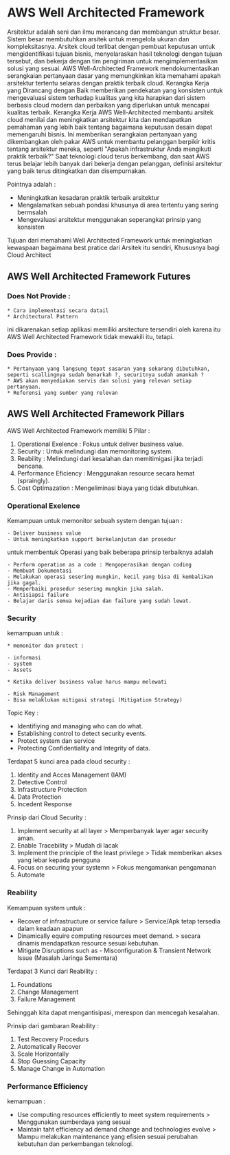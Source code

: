 # AWS Well Architected Framework

Arsitektur adalah seni dan ilmu merancang dan membangun struktur besar. Sistem besar membutuhkan arsitek untuk mengelola ukuran dan kompleksitasnya. Arsitek cloud terlibat dengan pembuat keputusan untuk mengidentifikasi tujuan bisnis, menyelaraskan hasil teknologi dengan tujuan tersebut, dan bekerja dengan tim pengiriman untuk mengimplementasikan solusi yang sesuai. AWS Well-Architected Framework mendokumentasikan serangkaian pertanyaan dasar yang memungkinkan kita memahami apakah arsitektur tertentu selaras dengan praktik terbaik cloud. Kerangka Kerja yang Dirancang dengan Baik memberikan pendekatan yang konsisten untuk mengevaluasi sistem terhadap kualitas yang kita harapkan dari sistem berbasis cloud modern dan perbaikan yang diperlukan untuk mencapai kualitas terbaik. Kerangka Kerja AWS Well-Architected membantu arsitek cloud menilai dan meningkatkan arsitektur kita dan mendapatkan pemahaman yang lebih baik tentang bagaimana keputusan desain dapat memengaruhi bisnis. Ini memberikan serangkaian pertanyaan yang dikembangkan oleh pakar AWS untuk membantu pelanggan berpikir kritis tentang arsitektur mereka, seperti "Apakah infrastruktur Anda mengikuti praktik terbaik?"
Saat teknologi cloud terus berkembang, dan saat AWS terus belajar lebih banyak dari bekerja dengan pelanggan, definisi arsitektur yang baik terus ditingkatkan dan disempurnakan.

Pointnya adalah :

- Meningkatkan kesadaran praktik terbaik arsitektur
- Mengalamatkan sebuah pondasi khusunya di area tertentu yang sering bermsalah
- Mengevaluasi arsitektur menggunakan seperangkat prinsip yang konsisten

Tujuan dari memahami Well Architected Framework untuk meningkatkan kewaspaan bagaimana best pratice dari Arsitek itu sendiri, Khususnya bagi Cloud Architect

## AWS Well Architected Framework Futures

### Does Not Provide :

    * Cara implementasi secara datail
    * Architectural Pattern

ini dikarenakan setiap aplikasi memiliki arsitecture tersendiri oleh karena itu AWS Well Architected Framework tidak mewakili itu, tetapi.

### Does Provide :

    * Pertanyaan yang langsung tepat sasaran yang sekarang dibutuhkan, seperti scallingnya sudah benarkah ?, securitnya sudah amankah ?
    * AWS akan menyediakan servis dan solusi yang relevan setiap pertanyaan.
    * Referensi yang sumber yang relevan

## AWS Well Architected Framework Pillars

AWS Well Architected Framework memiliki 5 Pilar :

1. Operational Exelence : Fokus untuk deliver business value.
2. Security : Untuk melindungi dan memonitoring system.
3. Reability : Melindungi dari kesalahan dan memitimigasi jika terjadi bencana.
4. Performance Eficiency : Menggunakan resource secara hemat (spraingly).
5. Cost Optimazation : Mengeliminasi biaya yang tidak dibutuhkan.

### Operational Exelence

Kemampuan untuk memonitor sebuah system dengan tujuan :

    - Deliver business value
    - Untuk meningkatkan support berkelanjutan dan prosedur

untuk membentuk Operasi yang baik beberapa prinsip terbaiknya adalah

    - Perform operation as a code : Mengoperasikan dengan coding
    - Membuat Dokumentasi
    - Melakukan operasi sesering mungkin, kecil yang bisa di kembalikan jika gagal.
    - Memperbaiki prosedur sesering mungkin jika salah.
    - Antisiapsi failure
    - Belajar daris semua kejadian dan failure yang sudah lewat.

### Security

kemampuan untuk :

    * memonitor dan protect :

    - informasi
    - system
    - Assets

    * Ketika deliver business value harus mampu melewati

    - Risk Management
    - Bisa melaklukan mitigasi strategi (Mitigation Strategy)

Topic Key :

- Identifiying and managing who can do what.
- Establishing control to detect security events.
- Protect system dan service
- Protecting Confidentiality and Integrity of data.

Terdapat 5 kunci area pada cloud security :

1. Identity and Acces Management (IAM)
2. Detective Control
3. Infrastructure Protection
4. Data Protection
5. Incedent Response

Prinsip dari Cloud Security :

1. Implement security at all layer > Memperbanyak layer agar security aman.
2. Enable Tracebility > Mudah di lacak
3. Implement the principle of the least privilege > Tidak memberikan akses yang lebar kepada pengguna
4. Focus on securing your systemn > Fokus mengamankan pengamanan
5. Automate

### Reability

Kemampuan system untuk :

- Recover of infrastructure or service failure > Service/Apk tetap tersedia dalam keadaan apapun
- Dinamically equire computing resources meet demand. > secara dinamis mendapatkan resource sesuai kebutuhan.
- Mitigate Disruptions such as - Misconfiguration & Transient Network Issue (Masalah Jaringa Sementara)

Terdapat 3 Kunci dari Reability :

1. Foundations
2. Change Management
3. Failure Management

Sehinggah kita dapat mengantisipasi, merespon dan mencegah kesalahan.

Prinsip dari gambaran Reability :

1. Test Recovery Procedurs
2. Automatically Recover
3. Scale Horizontally
4. Stop Guessing Capacity
5. Manage Change in Automation

### Performance Efficiency

kemampuan :

- Use computing resources efficiently to meet system requirements > Menggunakan sumberdaya yang sesuai
- Maintain taht efficiency ad demand change and technologies evolve > Mampu melakukan maintenance yang efisien sesuai perubahan kebutuhan dan perkembangan teknologi.


